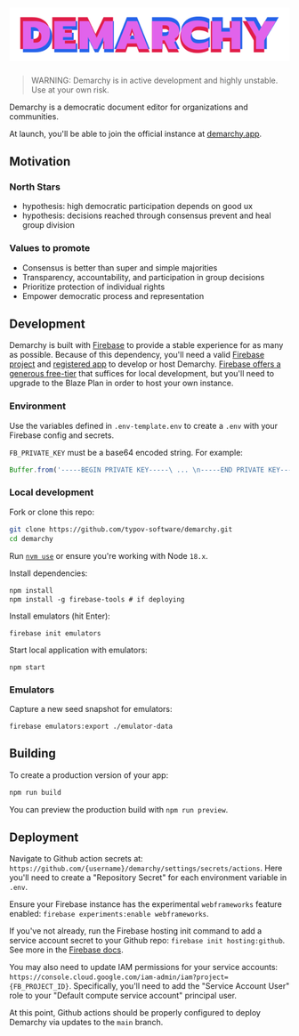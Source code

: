 # ![DEMARCHY](./static/demarchy.png)

> WARNING: Demarchy is in active development and highly unstable. Use at your own risk.

Demarchy is a democratic document editor for organizations and communities.

At launch, you'll be able to join the official instance at [demarchy.app](https://demarchy.app/).

## Motivation

### North Stars

- hypothesis: high democratic participation depends on good ux
- hypothesis: decisions reached through consensus prevent and heal group division

### Values to promote

- Consensus is better than super and simple majorities
- Transparency, accountability, and participation in group decisions
- Prioritize protection of individual rights
- Empower democratic process and representation

## Development

Demarchy is built with [Firebase](https://firebase.google.com/) to provide a stable experience for as many as possible.
Because of this dependency, you'll need a valid [Firebase project](https://firebase.google.com/docs/web/setup#create-project) and [registered app](https://firebase.google.com/docs/web/setup#register-app) to develop or host Demarchy.
[Firebase offers a generous free-tier](https://firebase.google.com/pricing) that suffices for local development, but you'll need to upgrade to the Blaze Plan in order to host your own instance.

### Environment

Use the variables defined in `.env-template.env` to create a `.env` with your Firebase config and secrets.

`FB_PRIVATE_KEY` must be a base64 encoded string. For example:

```js
Buffer.from('-----BEGIN PRIVATE KEY-----\ ... \n-----END PRIVATE KEY-----\n').toString('base64');
```

### Local development

Fork or clone this repo:

```bash
git clone https://github.com/typov-software/demarchy.git
cd demarchy
```

Run [`nvm use`](https://github.com/nvm-sh/nvm) or ensure you're working with Node `18.x`.

Install dependencies:

```
npm install
npm install -g firebase-tools # if deploying
```

Install emulators (hit Enter):

```
firebase init emulators
```

Start local application with emulators:

```
npm start
```

### Emulators

Capture a new seed snapshot for emulators:

```
firebase emulators:export ./emulator-data
```

## Building

To create a production version of your app:

```bash
npm run build
```

You can preview the production build with `npm run preview`.

## Deployment

Navigate to Github action secrets at: `https://github.com/{username}/demarchy/settings/secrets/actions`.
Here you'll need to create a "Repository Secret" for each environment variable in `.env`. 

Ensure your Firebase instance has the experimental `webframeworks` feature enabled: `firebase experiments:enable webframeworks`.

If you've not already, run the Firebase hosting init command to add a service account secret to your Github repo: `firebase init hosting:github`. See more in the [Firebase docs](https://firebase.google.com/docs/hosting/github-integration).

You may also need to update IAM permissions for your service accounts: `https://console.cloud.google.com/iam-admin/iam?project={FB_PROJECT_ID}`. Specifically, you'll need to add the "Service Account User" role to your "Default compute service account" principal user. 

At this point, Github actions should be properly configured to deploy Demarchy via updates to the `main` branch.